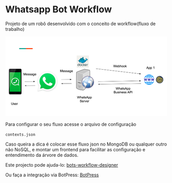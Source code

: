 # Whatsapp Bot Workflow

Projeto de um robô desenvolvido com o conceito de workflow(fluxo de trabalho)


![WorkFlow](workflow.png)

Para configurar o seu fluxo acesse o arquivo de configuração

``contexts.json``

Caso queira a dica é colocar esse fluxo json no MongoDB ou qualquer outro não NoSQL, e montar um frontend para
facilitar as configuração e entendimento da árvore de dados.


Este projecto pode ajuda-lo:
[bots-workflow-designer](https://github.com/toxtli/bots-workflow-designer)

Ou faça a integração via BotPress:
[BotPress](https://botpress.com/)